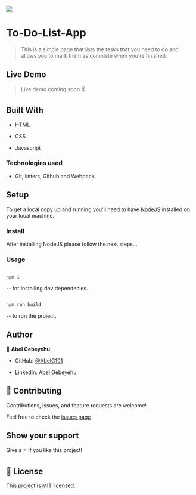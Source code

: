 ![](https://img.shields.io/badge/Microverse-blueviolet)

  

# To-Do-List-App

  

> This is a simple page that lists the tasks that you need to do and allows you to mark them as complete when you're finished.

  

## Live Demo

> Live demo coming soon ⏳

  

## Built With

  

- HTML

- CSS

- Javascript

  

### Technologies used

- Git, linters, Github and Webpack.

  
  

## Setup

To get a local copy up and running you'll need to have [NodeJS](https://nodejs.org/en/download/) installed on your local machine.

  

### Install

After installing NodeJS please follow the next steps...

  

### Usage

```bash

npm i

```

-- for installing dev dependecies.

```bash

npm run build

```
-- to run the project.

  

## Author

  

👤 **Abel Gebeyehu**

  

- GitHub: [@AbelG101](https://github.com/AbelG101)

- LinkedIn: [Abel Gebeyehu](https://www.linkedin.com/in/abel-gebeyehu-779743183/)

  
  

## 🤝 Contributing

  

Contributions, issues, and feature requests are welcome!

  

Feel free to check the [issues page](../../issues/)

  

## Show your support

  

Give a ⭐️ if you like this project!

  

## 📝 License

  

This project is [MIT](./MIT.md) licensed.
